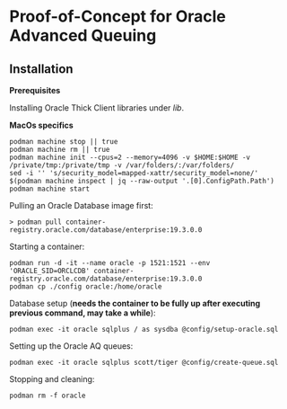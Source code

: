 # Proof-of-Concept for Oracle Advanced Queuing

## Installation

**Prerequisites**

Installing Oracle Thick Client libraries under _lib_.

**MacOs specifics**
```shell
podman machine stop || true
podman machine rm || true
podman machine init --cpus=2 --memory=4096 -v $HOME:$HOME -v /private/tmp:/private/tmp -v /var/folders/:/var/folders/
sed -i '' 's/security_model=mapped-xattr/security_model=none/' $(podman machine inspect | jq --raw-output '.[0].ConfigPath.Path')
podman machine start
```

Pulling an Oracle Database image first:

`> podman pull container-registry.oracle.com/database/enterprise:19.3.0.0`

Starting a container:
```shell
podman run -d -it --name oracle -p 1521:1521 --env 'ORACLE_SID=ORCLCDB' container-registry.oracle.com/database/enterprise:19.3.0.0
podman cp ./config oracle:/home/oracle
```

Database setup (**needs the container to be fully up after executing previous command, may take a while**):
```shell
podman exec -it oracle sqlplus / as sysdba @config/setup-oracle.sql

```

Setting up the Oracle AQ queues:

```shell
podman exec -it oracle sqlplus scott/tiger @config/create-queue.sql
```

Stopping and cleaning:
```shell
podman rm -f oracle
```
